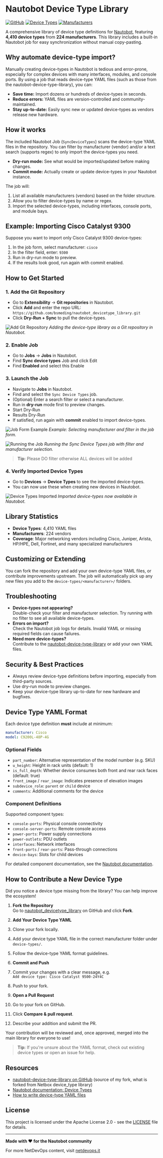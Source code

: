 # Nautobot Device Type Library

[![GitHub](https://img.shields.io/github/license/bsmeding/nautobot_devicetype_library)](https://github.com/bsmeding/nautobot_devicetype_library/blob/main/LICENSE)
[![Device Types](https://img.shields.io/badge/device%20types-4,410-blue)](https://github.com/bsmeding/nautobot_devicetype_library)
[![Manufacturers](https://img.shields.io/badge/manufacturers-224-green)](https://github.com/bsmeding/nautobot_devicetype_library)

A comprehensive library of device type definitions for [Nautobot](https://github.com/nautobot/nautobot), featuring **4,410 device types** from **224 manufacturers**. This library includes a built-in Nautobot job for easy synchronization without manual copy-pasting.

## Why automate device-type import?

Manually creating device-types in Nautobot is tedious and error-prone, especially for complex devices with many interfaces, modules, and console ports. By using a job that reads device-type YAML files (such as those from the nautobot-device-type-library), you can:

* **Save time:** Import dozens or hundreds of device-types in seconds.
* **Reduce errors:** YAML files are version-controlled and community-maintained.
* **Stay up-to-date:** Easily sync new or updated device-types as vendors release new hardware.

## How it works

The included Nautobot Job (`SyncDeviceTypes`) scans the device-type YAML files in the repository. You can filter by manufacturer (vendor) and/or a text search (supports regex) to only import the device-types you need.

* **Dry-run mode:** See what would be imported/updated before making changes.
* **Commit mode:** Actually create or update device-types in your Nautobot instance.

The job will:
1. List all available manufacturers (vendors) based on the folder structure.
2. Allow you to filter device-types by name or regex.
3. Import the selected device-types, including interfaces, console ports, and module bays.

## Example: Importing Cisco Catalyst 9300

Suppose you want to import only Cisco Catalyst 9300 device-types:

1. In the job form, select manufacturer: `cisco`
2. In the filter field, enter: `9300`
3. Run in dry-run mode to preview.
4. If the results look good, run again with commit enabled.

## How to Get Started

### 1. Add the Git Repository

* Go to **Extensibility** → **Git repositories** in Nautobot.
* Click **Add** and enter the repo URL:  
`https://github.com/bsmeding/nautobot_devicetype_library.git`
* Click **Dry-Run + Sync** to pull the device-types.

![Add Git Repository](docs/images/add-git-repo.png)
*Adding the device-type library as a Git repository in Nautobot.*

### 2. Enable Job

* Go to **Jobs** → **Jobs** in Nautobot.
* Find **Sync device types** Job and click Edit
* Find **Enabled** and select this Enable

### 3. Launch the Job

* Navigate to **Jobs** in Nautobot.
* Find and select the `Sync Device Types` job.
* (Optional) Enter a search filter or select a manufacturer.
* Run in **dry-run** mode first to preview changes.
* Start Dry-Run
* Results Dry-Run
* If satisfied, run again with **commit** enabled to import device-types.

![Job Form Example](docs/images/run-nautobot-device-type-sync-job.png)
*Example: Selecting manufacturer and filter in the job form.*

![Running the Job](docs/images/run.png)
*Running the Sync Device Types job with filter and manufacturer selection.*

> **Tip:** Please DO filter otherwise ALL devices will be added

### 4. Verify Imported Device Types

* Go to **Devices** → **Device Types** to see the imported device-types.
* You can now use these when creating new devices in Nautobot.

![Device Types Imported](docs/images/imported_device_example.png)
*Imported device-types now available in Nautobot.*

## Library Statistics

- **Device Types**: 4,410 YAML files
- **Manufacturers**: 224 vendors
- **Coverage**: Major networking vendors including Cisco, Juniper, Arista, HP/HPE, Dell, Fortinet, and many specialized manufacturers

## Customizing or Extending

You can fork the repository and add your own device-type YAML files, or contribute improvements upstream. The job will automatically pick up any new files you add to the `device-types/<manufacturer>/` folders.

## Troubleshooting

* **Device-types not appearing?**  
 Double-check your filter and manufacturer selection. Try running with no filter to see all available device-types.
* **Errors on import?**  
 Check the Nautobot job logs for details. Invalid YAML or missing required fields can cause failures.
* **Need more device-types?**  
 Contribute to the [nautobot-device-type-library](https://github.com/bsmeding/nautobot_devicetype_library) or add your own YAML files.

## Security & Best Practices

* Always review device-type definitions before importing, especially from third-party sources.
* Use dry-run mode to preview changes.
* Keep your device-type library up-to-date for new hardware and bugfixes.

## Device Type YAML Format

Each device type definition **must** include at minimum:

```yaml
manufacturer: Cisco
model: C9200L-48P-4G
```

### Optional Fields

- `part_number`: Alternative representation of the model number (e.g. SKU)
- `u_height`: Height in rack units (default: 1)
- `is_full_depth`: Whether device consumes both front and rear rack faces (default: true)
- `front_image` / `rear_image`: Indicates presence of elevation images
- `subdevice_role`: `parent` or `child` device
- `comments`: Additional comments for the device

### Component Definitions

Supported component types:
- `console-ports`: Physical console connectivity
- `console-server-ports`: Remote console access
- `power-ports`: Power supply connections
- `power-outlets`: PDU outlets
- `interfaces`: Network interfaces
- `front-ports` / `rear-ports`: Pass-through connections
- `device-bays`: Slots for child devices

For detailed component documentation, see the [Nautobot documentation](https://docs.nautobot.com/projects/core/en/stable/user-guide/core-data-model/dcim/).

## How to Contribute a New Device Type

Did you notice a device type missing from the library? You can help improve the ecosystem!

1. **Fork the Repository**  
 Go to [nautobot_devicetype_library](https://github.com/bsmeding/nautobot_devicetype_library) on GitHub and click **Fork**.

2. **Add Your Device Type YAML**
3. Clone your fork locally.
4. Add your device type YAML file in the correct manufacturer folder under `device-types/`.
5. Follow the device-type YAML format guidelines.

6. **Commit and Push**
7. Commit your changes with a clear message, e.g.  
`Add device type: Cisco Catalyst 9500-24Y4C`
8. Push to your fork.

9. **Open a Pull Request**
10. Go to your fork on GitHub.
11. Click **Compare & pull request**.
12. Describe your addition and submit the PR.

Your contribution will be reviewed and, once approved, merged into the main library for everyone to use!

> **Tip:** If you're unsure about the YAML format, check out existing device types or open an issue for help.

## Resources

* [nautobot-device-type-library on GitHub](https://github.com/bsmeding/nautobot_devicetype_library) (source of my fork, what is forked from Netbox device_type library)
* [Nautobot documentation: Device Types](https://docs.nautobot.com/projects/core/en/stable/user-guide/core-data-model/dcim/devicetype/)
* [How to write device-type YAML files](https://docs.nautobot.com/projects/core/en/stable/user-guide/core-data-model/dcim/devicetype/)

## License

This project is licensed under the Apache License 2.0 - see the [LICENSE](LICENSE) file for details.

---

**Made with ❤️ for the Nautobot community**

For more NetDevOps content, visit [netdevops.it](https://netdevops.it)